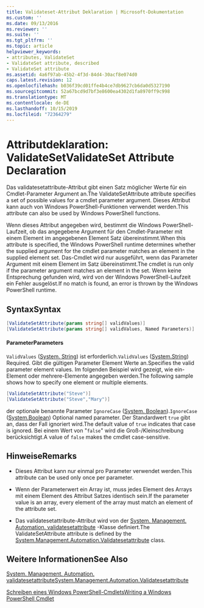```yaml
---
title: Validateset-Attribut Deklaration | Microsoft-Dokumentation
ms.custom: ''
ms.date: 09/13/2016
ms.reviewer: ''
ms.suite: ''
ms.tgt_pltfrm: ''
ms.topic: article
helpviewer_keywords:
- attributes, ValidateSet
- ValidateSet attribute, described
- ValidateSet attribute
ms.assetid: 4a6f97ab-45b2-4f3d-84d4-30acf8e074d0
caps.latest.revision: 12
ms.openlocfilehash: b036f39cd01ffe4b4ce7db9627cb6da0d5327190
ms.sourcegitcommit: 52a67bcd9d7bf3e8600ea4302d1fa8970ff9c998
ms.translationtype: MT
ms.contentlocale: de-DE
ms.lasthandoff: 10/15/2019
ms.locfileid: "72364279"
---
```

# <a name="validateset-attribute-declaration"></a><span data-ttu-id="f09fb-102">Attributdeklaration: ValidateSet</span><span class="sxs-lookup"><span data-stu-id="f09fb-102">ValidateSet Attribute Declaration</span></span>

<span data-ttu-id="f09fb-103">Das validatesetattribute-Attribut gibt einen Satz möglicher Werte für ein Cmdlet-Parameter Argument an.</span><span class="sxs-lookup"><span data-stu-id="f09fb-103">The ValidateSetAttribute attribute specifies a set of possible values for a cmdlet parameter argument.</span></span> <span data-ttu-id="f09fb-104">Dieses Attribut kann auch von Windows PowerShell-Funktionen verwendet werden.</span><span class="sxs-lookup"><span data-stu-id="f09fb-104">This attribute can also be used by Windows PowerShell functions.</span></span>

<span data-ttu-id="f09fb-105">Wenn dieses Attribut angegeben wird, bestimmt die Windows PowerShell-Laufzeit, ob das angegebene Argument für den Cmdlet-Parameter mit einem Element im angegebenen Element Satz übereinstimmt.</span><span class="sxs-lookup"><span data-stu-id="f09fb-105">When this attribute is specified, the Windows PowerShell runtime determines whether the supplied argument for the cmdlet parameter matches an element in the supplied element set.</span></span> <span data-ttu-id="f09fb-106">Das-Cmdlet wird nur ausgeführt, wenn das Parameter Argument mit einem Element im Satz übereinstimmt.</span><span class="sxs-lookup"><span data-stu-id="f09fb-106">The cmdlet is run only if the parameter argument matches an element in the set.</span></span> <span data-ttu-id="f09fb-107">Wenn keine Entsprechung gefunden wird, wird von der Windows PowerShell-Laufzeit ein Fehler ausgelöst.</span><span class="sxs-lookup"><span data-stu-id="f09fb-107">If no match is found, an error is thrown by the Windows PowerShell runtime.</span></span>

## <a name="syntax"></a><span data-ttu-id="f09fb-108">Syntax</span><span class="sxs-lookup"><span data-stu-id="f09fb-108">Syntax</span></span>

```csharp
[ValidateSetAttribute(params string[] validValues)]
[ValidateSetAttribute(params string[] validValues, Named Parameters)]
```

#### <a name="parameters"></a><span data-ttu-id="f09fb-109">Parameter</span><span class="sxs-lookup"><span data-stu-id="f09fb-109">Parameters</span></span>

<span data-ttu-id="f09fb-110">`ValidValues` ([System. String](/dotnet/api/System.String)) ist erforderlich.</span><span class="sxs-lookup"><span data-stu-id="f09fb-110">`ValidValues` ([System.String](/dotnet/api/System.String)) Required.</span></span> <span data-ttu-id="f09fb-111">Gibt die gültigen Parameter Element Werte an.</span><span class="sxs-lookup"><span data-stu-id="f09fb-111">Specifies the valid parameter element values.</span></span> <span data-ttu-id="f09fb-112">Im folgenden Beispiel wird gezeigt, wie ein-Element oder mehrere-Elemente angegeben werden.</span><span class="sxs-lookup"><span data-stu-id="f09fb-112">The following sample shows how to specify one element or multiple elements.</span></span>

```csharp
[ValidateSetAttribute("Steve")]
[ValidateSetAttribute("Steve","Mary")]
```

<span data-ttu-id="f09fb-113">der optionale benannte Parameter `IgnoreCase` ([System. Boolean](/dotnet/api/System.Boolean)).</span><span class="sxs-lookup"><span data-stu-id="f09fb-113">`IgnoreCase` ([System.Boolean](/dotnet/api/System.Boolean)) Optional named parameter.</span></span> <span data-ttu-id="f09fb-114">Der Standardwert `true` gibt an, dass der Fall ignoriert wird.</span><span class="sxs-lookup"><span data-stu-id="f09fb-114">The default value of `true` indicates that case is ignored.</span></span> <span data-ttu-id="f09fb-115">Bei einem Wert von "`false`" wird die Groß-/Kleinschreibung berücksichtigt.</span><span class="sxs-lookup"><span data-stu-id="f09fb-115">A value of `false` makes the cmdlet case-sensitive.</span></span>

## <a name="remarks"></a><span data-ttu-id="f09fb-116">Hinweise</span><span class="sxs-lookup"><span data-stu-id="f09fb-116">Remarks</span></span>

- <span data-ttu-id="f09fb-117">Dieses Attribut kann nur einmal pro Parameter verwendet werden.</span><span class="sxs-lookup"><span data-stu-id="f09fb-117">This attribute can be used only once per parameter.</span></span>

- <span data-ttu-id="f09fb-118">Wenn der Parameterwert ein Array ist, muss jedes Element des Arrays mit einem Element des Attribut Satzes identisch sein.</span><span class="sxs-lookup"><span data-stu-id="f09fb-118">If the parameter value is an array, every element of the array must match an element of the attribute set.</span></span>

- <span data-ttu-id="f09fb-119">Das validatesetattribute-Attribut wird von der [System. Management. Automation. validatesetattribute](/dotnet/api/System.Management.Automation.ValidateSetAttribute) -Klasse definiert.</span><span class="sxs-lookup"><span data-stu-id="f09fb-119">The ValidateSetAttribute attribute is defined by the [System.Management.Automation.Validatesetattribute](/dotnet/api/System.Management.Automation.ValidateSetAttribute) class.</span></span>

## <a name="see-also"></a><span data-ttu-id="f09fb-120">Weitere Informationen</span><span class="sxs-lookup"><span data-stu-id="f09fb-120">See Also</span></span>

[<span data-ttu-id="f09fb-121">System. Management. Automation. validatesetattribute</span><span class="sxs-lookup"><span data-stu-id="f09fb-121">System.Management.Automation.Validatesetattribute</span></span>](/dotnet/api/System.Management.Automation.ValidateSetAttribute)

[<span data-ttu-id="f09fb-122">Schreiben eines Windows PowerShell-Cmdlets</span><span class="sxs-lookup"><span data-stu-id="f09fb-122">Writing a Windows PowerShell Cmdlet</span></span>](./writing-a-windows-powershell-cmdlet.md)
